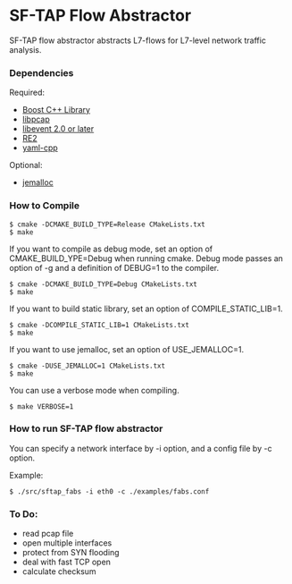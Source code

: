# SF-TAP Flow Abstractor

SF-TAP flow abstractor abstracts L7-flows for L7-level network traffic analysis.

### Dependencies

Required:

* [Boost C++ Library](http://www.boost.org/ "Boost")
* [libpcap](http://www.tcpdump.org/ "tcpdump/libpcap")
* [libevent 2.0 or later](http://libevent.org/ "libevent")
* [RE2](https://github.com/google/re2 "RE2")
* [yaml-cpp](https://github.com/jbeder/yaml-cpp "yaml-cpp")

Optional:

* [jemalloc](http://www.canonware.com/jemalloc/ "jemalloc")

### How to Compile

    $ cmake -DCMAKE_BUILD_TYPE=Release CMakeLists.txt
    $ make

If you want to compile as debug mode, set an option of CMAKE_BUILD_YPE=Debug when running cmake. Debug mode passes an option of -g and a definition of DEBUG=1 to the compiler.

    $ cmake -DCMAKE_BUILD_TYPE=Debug CMakeLists.txt
    $ make

If you want to build static library, set an option of COMPILE_STATIC_LIB=1.

    $ cmake -DCOMPILE_STATIC_LIB=1 CMakeLists.txt
    $ make

If you want to use jemalloc, set an option of USE_JEMALLOC=1.

    $ cmake -DUSE_JEMALLOC=1 CMakeLists.txt
    $ make

You can use a verbose mode when compiling.

    $ make VERBOSE=1

### How to run SF-TAP flow abstractor

You can specify a network interface by -i option, and a config file by -c option.

Example:

    $ ./src/sftap_fabs -i eth0 -c ./examples/fabs.conf

### To Do:

* read pcap file
* open multiple interfaces
* protect from SYN flooding
* deal with fast TCP open
* calculate checksum
